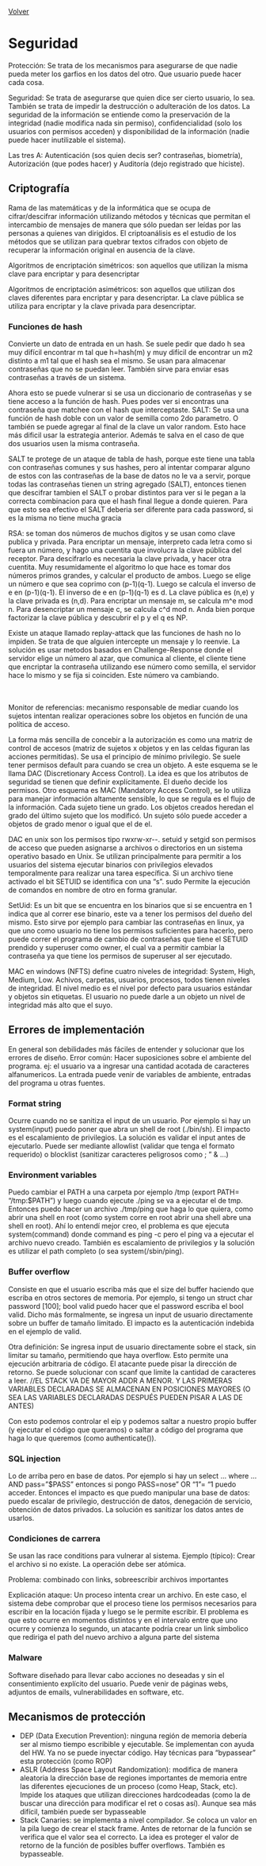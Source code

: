 [Volver](/README.md)

<h1>Seguridad</h1>
Protección: Se trata de los mecanismos para asegurarse de que nadie pueda meter los garfios en los datos del otro. Que usuario puede hacer cada cosa. 

Seguridad:  Se trata de asegurarse que quien dice ser cierto usuario, lo sea. También se trata de impedir la destrucción o adulteración de los datos. La seguridad de la información se entiende como la preservación de la integridad (nadie modifica nada sin permiso), confidencialidad (solo los usuarios con permisos acceden) y disponibilidad de la información (nadie puede hacer inutilizable el sistema).

Las tres A: Autenticación (sos quien decis ser? contraseñas, biometría), Autorización (que podes hacer) y Auditoría (dejo registrado que hiciste).

<h2>Criptografía</h2>
Rama de las matemáticas y de la informática que se ocupa de cifrar/descifrar información utilizando métodos y técnicas que permitan el intercambio de mensajes de manera que sólo puedan ser leídas por las personas a quienes van dirigidos. El criptoanálisis es el estudio de los métodos que se utilizan para quebrar textos cifrados con objeto de recuperar la información original en ausencia de la clave. 

Algoritmos de encriptación simétricos: son aquellos que utilizan la misma clave para encriptar y para desencriptar

Algoritmos de encriptación asimétricos: son aquellos que utilizan dos claves diferentes para encriptar y para desencriptar. La clave pública se utiliza para encriptar y la clave privada para desencriptar.

<h3>Funciones de hash</h3>
Convierte un dato de entrada en un hash. Se suele pedir que dado h sea muy difícil encontrar m tal que h=hash(m) y muy difícil de encontrar un m2 distinto a m1 tal que el hash sea el mismo. Se usan para almacenar contraseñas que no se puedan leer. También sirve para enviar esas contraseñas a través de un sistema. 

Ahora esto se puede vulnerar si se usa un diccionario de contraseñas y se tiene acceso a la función de hash. Pues podes ver si encontras una contraseña que matchee con el hash que interceptaste. 
SALT: Se usa una función de hash doble con un valor de semilla como 2do parametro. O también se puede agregar al final de la clave un valor random. Esto hace más dificil usar la estrategia anterior. Además te salva en el caso de que dos usuarios usen la misma contraseña.

SALT te protege de un ataque de tabla de hash, porque este tiene una tabla con contraseñas comunes y sus hashes, pero al intentar comparar alguno de estos con las contraseñas de la base de datos no le va a servir, porque todas las contraseñas tienen un string agregado (SALT), entonces tienen que descifrar tambien el SALT o probar distintos para ver si le pegan a la correcta combinacion para que el hash final llegue a donde quieren. Para que esto sea efectivo el SALT deberia ser diferente para cada password, si es la misma no tiene mucha gracia

RSA: se toman dos números de muchos digitos y se usan como clave publica y privada. Para encriptar un mensaje, interpreto cada letra como si fuera un número, y hago una cuentita que involucra la clave pública del receptor. Para descifrarlo es necesaria la clave privada, y hacer otra cuentita. Muy resumidamente el algoritmo lo que hace es tomar dos números primos grandes, y calcular el producto de ambos. Luego se elige un número e que sea coprimo con (p-1)(q-1). Luego se calcula el inverso de e en (p-1)(q-1). El inverso de e en (p-1)(q-1) es d. La clave pública es (n,e) y la clave privada es (n,d). Para encriptar un mensaje m, se calcula m^e mod n. Para desencriptar un mensaje c, se calcula c^d mod n. Anda bien porque factorizar la clave pública y descubrir el p y el q es NP.

Existe un ataque llamado replay-attack que las funciones de hash no lo impiden. Se trata de que alguien intercepte un mensaje y lo reenvie. La solución es usar metodos basados en Challenge-Response donde el servidor elige un número al azar, que comunica al cliente, el cliente tiene que encriptar la contraseña utilizando ese número como semilla, el servidor hace lo mismo y se fija si coinciden. Este número va cambiando. 


<br><br>
Monitor de referencias: mecanismo responsable de mediar cuando los sujetos intentan realizar operaciones sobre los objetos en función de una política de acceso.

La forma más sencilla de concebir a la autorización es como una matriz de control de accesos (matriz de sujetos x objetos y en las celdas figuran las acciones permitidas). Se usa el principio de mínimo privilegio. Se suele tener permisos default para cuando se crea un objeto. A este esquema se le llama DAC (Discretionary Access Control). La idea es que los atributos de seguridad se tienen que definir explícitamente. El dueño decide los permisos. Otro esquema es MAC (Mandatory Access Control), se lo utiliza para manejar información altamente sensible, lo que se regula es el flujo de la información. Cada sujeto tiene un grado. Los objetos creados heredan el grado del último sujeto que los modificó. Un sujeto sólo puede acceder a objetos de grado menor o igual que el de el.

DAC en unix son los permisos tipo rwxrw-xr--. setuid y setgid son permisos de acceso que pueden asignarse a archivos o directorios en un sistema operativo basado en Unix. Se utilizan principalmente para permitir a los usuarios del sistema ejecutar binarios con privilegios elevados temporalmente para realizar una tarea específica. Si un archivo tiene activado el bit SETUID se identifica con una “s”. sudo Permite la ejecución de comandos en nombre de otro en forma granular.

SetUid: Es un bit que se encuentra en los binarios que si se encuentra en 1 indica que al correr ese binario, este va a tener los permisos del dueño del mismo. Esto sirve por ejemplo para cambiar las contraseñas en linux, ya que uno como usuario no tiene los permisos suficientes para hacerlo, pero puede correr el programa de cambio de contraseñas que tiene el SETUID prendido y superuser como owner, el cual va a permitir cambiar la contraseña ya que tiene los permisos de superuser al ser ejecutado.

MAC en windows (NFTS) define cuatro niveles de integridad: System, High, Medium, Low. Achivos, carpetas, usuarios, procesos, todos tienen niveles de integridad.
El nivel medio es el nivel por defecto para usuarios estándar y objetos sin etiquetas. El usuario no puede darle a un objeto un nivel de integridad más alto que el suyo.


<h2>Errores de implementación</h2>
En general son debilidades más fáciles de entender y solucionar que los errores de diseño. Error común: Hacer suposiciones sobre el ambiente del programa. ej: el usuario va a ingresar una cantidad acotada de caracteres alfanumericos. La entrada puede venir de variables de ambiente, entradas del programa u otras fuentes.
<h3>Format string</h3>
Ocurre cuando no se sanitiza el input de un usuario. Por ejemplo si hay un system(input) puedo poner que abra un shell de root (./bin/sh). El impacto es el escalamiento de privilegios. La solución es validar el input antes de ejecutarlo. Puede ser mediante allowlist (validar que tenga el formato requerido) o blocklist (sanitizar caracteres peligrosos como ; ” & …)

<h3>Environment variables</h3>
Puedo cambiar el PATH a una carpeta por ejemplo /tmp (export PATH= “/tmp:$PATH”) y luego cuando ejecute ./ping se va a ejecutar el de tmp. Entonces puedo hacer un archivo ./tmp/ping que haga lo que quiera, como abrir una shell en root (como system corre en root abrir una shell abre una shell en root). Ahí lo entendí mejor creo, el problema es que ejecuta system(command) donde command es ping -c pero el ping va a ejecutar el archivo nuevo creado.
También es escalamiento de privilegios y la solución es utilizar el path completo (o sea system(/sbin/ping).

<h3>Buffer overflow</h3>
Consiste en que el usuario escriba más que el size del buffer haciendo que escriba en otros sectores de memoria. Por ejemplo, si tengo un struct char password [100]; bool valid puedo hacer que el password escriba el bool valid. Dicho más formalmente, se ingresa un input de usuario directamente sobre un buffer de tamaño limitado. El impacto es la autenticación indebida en el ejemplo de valid. 

Otra definición: Se ingresa input de usuario directamente sobre el stack, sin limitar su tamaño, permitiendo que haya overflow. Esto permite una ejecución arbitraria de código. El atacante puede pisar la dirección de retorno. Se puede solucionar con scanf que limite la cantidad de caracteres a leer.
//EL STACK VA DE MAYOR ADDR A MENOR. Y  LAS PRIMERAS VARIABLES DECLARADAS SE ALMACENAN EN POSICIONES MAYORES (O SEA LAS VARIABLES DECLARADAS DESPUÉS PUEDEN PISAR A LAS DE ANTES)

Con esto podemos controlar el eip y podemos saltar a nuestro propio buffer (y ejecutar el código que queramos) o saltar a código del programa que haga lo que queremos (como authenticate()).

<h3>SQL injection</h3>
Lo de arriba pero en base de datos. Por ejemplo si hay un select … where … AND pass=”$PASS” entonces si pongo PASS=nose” OR “1”= “1 puedo acceder. Entonces el impacto es que puedo manipular una base de datos: puedo escalar de privilegio, destrucción de datos, denegación de servicio, obtención de datos privados. La solución es sanitizar los datos antes de usarlos.

<h3>Condiciones de carrera</h3>
Se usan las race conditions para vulnerar al sistema.
Ejemplo (típico): Crear el archivo si no existe. La operación debe ser atómica.

Problema: combinado con links, sobreescribir archivos importantes

Explicación ataque: Un proceso intenta crear un archivo. En este caso, el sistema debe comprobar que el proceso tiene los permisos necesarios para escribir en la locación fijada y luego se le permite escribir. El problema es que esto ocurre en momentos distintos y en el intervalo entre que uno ocurre y comienza lo segundo, un atacante podría crear un link símbolico que rediriga el path del nuevo archivo a alguna parte del sistema

<h3>Malware</h3> 
Software diseñado para llevar cabo acciones no deseadas y sin el consentimiento explícito del usuario. Puede venir de páginas webs, adjuntos de emails, vulnerabilidades en software, etc. 



<h2>Mecanismos de protección</h2>

* DEP (Data Execution Prevention): ninguna región de memoria debería ser al mismo tiempo escribible y ejecutable. Se implementan con ayuda del HW. Ya no se puede inyectar código. Hay técnicas para “bypassear” esta protección (como ROP)
* ASLR (Address Space Layout Randomization): modifica de manera aleatoria la dirección base de regiones importantes de memoria entre las diferentes ejecuciones de un proceso (como Heap, Stack, etc). Impide los ataques que utilizan direcciones hardcodeadas (como la de buscar una dirección para modificar el ret o cosas así). Aunque sea más difícil, también puede ser bypasseable
* Stack Canaries: se implementa a nivel compilador. Se coloca un valor en la pila luego de crear el stack frame. Antes de retornar de la función se verifica que el valor sea el correcto. La idea es proteger el valor de retorno de la función de posibles buffer overflows. También es bypasseable.
